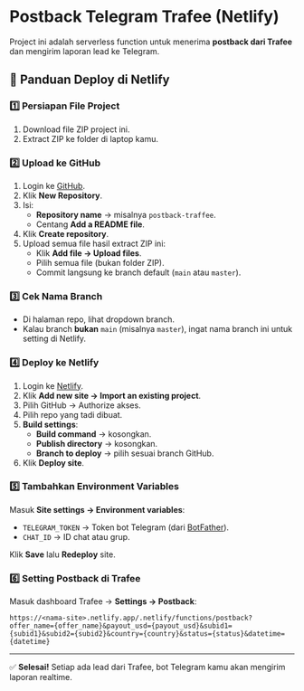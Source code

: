 # Postback Telegram Trafee (Netlify)

Project ini adalah serverless function untuk menerima **postback dari Trafee** dan mengirim laporan lead ke Telegram.

## 🚀 Panduan Deploy di Netlify

### 1️⃣ Persiapan File Project
1. Download file ZIP project ini.
2. Extract ZIP ke folder di laptop kamu.

### 2️⃣ Upload ke GitHub
1. Login ke [GitHub](https://github.com).
2. Klik **New Repository**.
3. Isi:
   - **Repository name** → misalnya `postback-traffee`.
   - Centang **Add a README file**.
4. Klik **Create repository**.
5. Upload semua file hasil extract ZIP ini:
   - Klik **Add file → Upload files**.
   - Pilih semua file (bukan folder ZIP).
   - Commit langsung ke branch default (`main` atau `master`).

### 3️⃣ Cek Nama Branch
- Di halaman repo, lihat dropdown branch.
- Kalau branch **bukan** `main` (misalnya `master`), ingat nama branch ini untuk setting di Netlify.

### 4️⃣ Deploy ke Netlify
1. Login ke [Netlify](https://app.netlify.com).
2. Klik **Add new site → Import an existing project**.
3. Pilih GitHub → Authorize akses.
4. Pilih repo yang tadi dibuat.
5. **Build settings**:
   - **Build command** → kosongkan.
   - **Publish directory** → kosongkan.
   - **Branch to deploy** → pilih sesuai branch GitHub.
6. Klik **Deploy site**.

### 5️⃣ Tambahkan Environment Variables
Masuk **Site settings → Environment variables**:
- `TELEGRAM_TOKEN` → Token bot Telegram (dari [BotFather](https://t.me/BotFather)).
- `CHAT_ID` → ID chat atau grup.

Klik **Save** lalu **Redeploy** site.

### 6️⃣ Setting Postback di Trafee
Masuk dashboard Trafee → **Settings → Postback**:

```
https://<nama-site>.netlify.app/.netlify/functions/postback?offer_name={offer_name}&payout_usd={payout_usd}&subid1={subid1}&subid2={subid2}&country={country}&status={status}&datetime={datetime}
```

---

✅ **Selesai!** Setiap ada lead dari Trafee, bot Telegram kamu akan mengirim laporan realtime.
